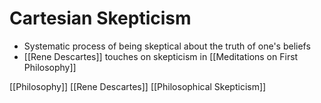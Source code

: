 # Cartesian Skepticism

- Systematic process of being skeptical about the truth of one's beliefs
- [[Rene Descartes]] touches on skepticism in [[Meditations on First Philosophy]]

[[Philosophy]] [[Rene Descartes]] [[Philosophical Skepticism]]

